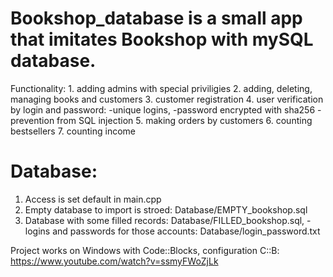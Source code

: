 # Bookshop_database is a small app that imitates Bookshop with mySQL database.
  Functionality:
    1. adding admins with special priviligies
    2. adding, deleting, managing books and customers
    3. customer registration
    4. user verification by login and password:
        -unique logins, 
        -password encrypted with sha256
        -prevention from SQL injection
    5. making orders by customers
    6. counting bestsellers
    7. counting income
  
# Database:
  1. Access is set default in main.cpp
  2. Empty database to import is stroed: Database/EMPTY_bookshop.sql
  3. Database with some filled records:  Database/FILLED_bookshop.sql,
       -logins and passwords for those accounts: Database/login_password.txt
        
 Project works on Windows with Code::Blocks, configuration C::B: https://www.youtube.com/watch?v=ssmyFWoZjLk
